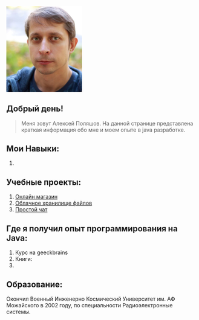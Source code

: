 <img src = "logo.jpg" width=200px>

## Добрый день!
>Меня зовут Алексей Поляшов.
>На данной странице представлена краткая информация обо мне и моем опыте в java разработке.

## Мои Навыки:
1. 


## Учебные проекты:

1. [Онлайн магазин][1]
2. [Облачное хранилище файлов][2]
3. [Простой чат][3]

[1]: https://github.com/alexey-polyashov/javaCode/projects/3 "Онлайн магазин" 
[2]: https://github.com/alexey-polyashov/javaCode/projects/2 "Облачное хранилище файлов"
[3]: https://github.com/alexey-polyashov/Simple-chat "Простой чат"

## Где я получил опыт программирования на Java:
1. Курс на geeckbrains
2. Книги: 
3. 


## Образование:
Окончил Военный Инженерно Космический Университет им. АФ Можайского в 2002 году, по специальности Радиоэлектронные системы.



